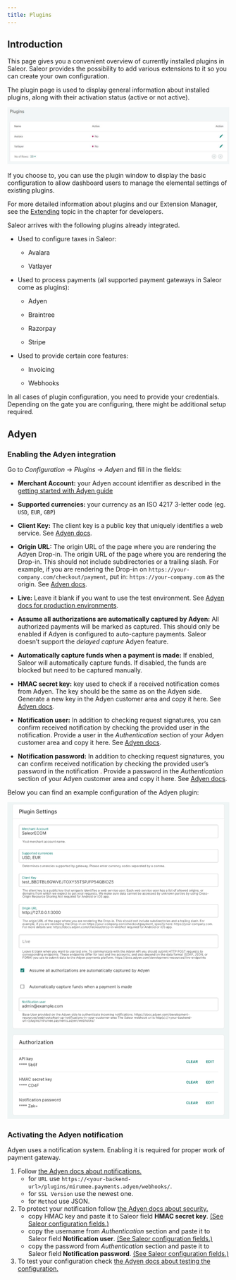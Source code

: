 ```yaml
---
title: Plugins
---
```


## Introduction

This page gives you a convenient overview of currently installed plugins in Saleor.
Saleor provides the possibility to add various extensions to it so you can create your own configuration.

The plugin page is used to display general information about installed plugins, along with their activation status (active or not active).

![Plugin list](../screenshots/config-plugins-list.jpeg)

If you choose to, you can use the plugin window to display the basic configuration to allow dashboard users to manage the elemental settings of existing plugins.

For more detailed information about plugins and our Extension Manager, see the [Extending](../../developer/extending) topic in the chapter for developers.

Saleor arrives with the following plugins already integrated.

- Used to configure taxes in Saleor:

  - Avalara

  - Vatlayer

- Used to process payments (all supported payment gateways in Saleor come as plugins):

  - Adyen

  - Braintree

  - Razorpay

  - Stripe

- Used to provide certain core features:

  - Invoicing

  - Webhooks


In all cases of plugin configuration, you need to provide your credentials. Depending on the gate you are configuring, there might be additional setup required.

## Adyen

### Enabling the Adyen integration

Go to _Configuration_ -> _Plugins_ -> _Adyen_ and fill in the fields:

- **Merchant Account:** your Adyen account identifier as described in the [getting started with Adyen guide](https://docs.adyen.com/checkout/get-started#step-1-sign-up-for-a-test-account)

- **Supported currencies:** your currency as an ISO 4217 3-letter code (eg. `USD`, `EUR`, `GBP`)

- **Client Key:** The client key is a public key that uniquely identifies a web service. See [Adyen docs](https://docs.adyen.com/user-management/client-side-authentication#get-your-client-key).

- **Origin URL:** The origin URL of the page where you are rendering the Adyen Drop-in. The origin URL of the page where you are rendering the Drop-in. This should not include subdirectories or a trailing slash. For example, if you are rendering the Drop-in on `https://your-company.com/checkout/payment`, put in: `https://your-company.com` as the origin. See [Adyen docs](https://docs.adyen.com/checkout/drop-in-web).

- **Live:** Leave it blank if you want to use the test environment. See [Adyen docs for production environments](https://docs.adyen.com/development-resources/live-endpoints).

- **Assume all authorizations are automatically captured by Adyen:** All authorized payments will be marked as captured. This should only be enabled if Adyen is configured to auto-capture payments. Saleor doesn’t support the _delayed capture_ Adyen feature.

- **Automatically capture funds when a payment is made:** If enabled, Saleor will automatically capture funds. If disabled, the funds are blocked but need to be captured manually.

- **HMAC secret key:** key used to check if a received notification comes from Adyen. The key should be the same as on the Adyen side. Generate a new key in the Adyen customer area and copy it here. See [Adyen docs](https://docs.adyen.com/development-resources/webhooks#set-up-notifications-in-your-customer-area).

- **Notification user:** In addition to checking request signatures, you can confirm received notification by checking the provided user in the notification. Provide a user in the _Authentication_ section of your Adyen customer area and copy it here. See [Adyen docs](https://docs.adyen.com/development-resources/webhooks#set-up-notifications-in-your-customer-area).

- **Notification password:** In addition to checking request signatures, you can confirm received notification by checking the provided user’s password in the notification . Provide a password in the _Authentication_ section of your Adyen customer area and copy it here. See [Adyen docs](https://docs.adyen.com/development-resources/webhooks#set-up-notifications-in-your-customer-area).

Below you can find an example configuration of the Adyen plugin:

![Adyen](../screenshots/config-plugins-adyen.png)

### Activating the Adyen notification


Adyen uses a notification system. Enabling it is required for proper work of payment gateway.
1. Follow [the Adyen docs about notifications.](https://docs.adyen.com/development-resources/webhooks#set-up-notifications-in-your-customer-area)
    * for `URL` use `https://<your-backend-url>/plugins/mirumee.payments.adyen/webhooks/`.
    * for `SSL Version` use the newest one.
    * for `Method` use JSON.
2. To protect your notification follow [the Adyen docs about security.](https://docs.adyen.com/development-resources/webhooks/best-practices#security)
    * copy HMAC key and paste it to Saleor field **HMAC secret key**. [(See Saleor configuration fields.)](#enabling-the-adyen-integration)
    * copy the username from _Authentication_ section and paste it to Saleor field **Notification user**. [(See Saleor configuration fields.)](#enabling-the-adyen-integration)
    * copy the password from _Authentication_ section and paste it to Saleor field **Notification password**. [(See Saleor configuration fields.)](#enabling-the-adyen-integration)
3. To test your configuration check [the Adyen docs about testing the configuration.](https://docs.adyen.com/development-resources/webhooks#test-your-notifications-server)
